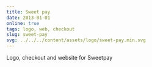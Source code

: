 ```yaml
---
title: Sweet pay
date: 2013-01-01
online: true
tags: logo, web, checkout
slug: sweet-pay
svg: ../../../content/assets/logo/sweet-pay.min.svg
---
```


Logo, checkout and website for Sweetpay
